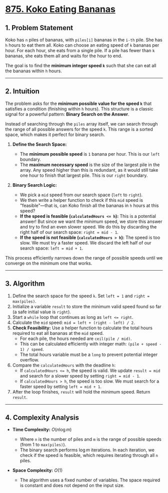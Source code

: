 # [875. Koko Eating Bananas](https://leetcode.com/problems/koko-eating-bananas/)



## 1. Problem Statement

Koko has `n` piles of bananas, with `piles[i]` bananas in the `i-th` pile. She has `h` hours to eat them all. Koko can choose an eating speed of `k` bananas per hour. For each hour, she eats from a single pile. If a pile has fewer than `k` bananas, she eats them all and waits for the hour to end.

The goal is to find the **minimum integer speed `k`** such that she can eat all the bananas within `h` hours.

---
## 2. Intuition

The problem asks for the **minimum possible value for the speed `k`** that satisfies a condition (finishing within `h` hours). This structure is a classic signal for a powerful pattern: **Binary Search on the Answer**.

Instead of searching through the `piles` array itself, we can search through the range of all possible answers for the speed `k`. This range is a sorted space, which makes it perfect for binary search.

1.  **Define the Search Space:**
    * The **minimum possible speed** is `1` banana per hour. This is our `left` boundary.
    * The **maximum necessary speed** is the size of the largest pile in the array. Any speed higher than this is redundant, as it would still take one hour to finish that largest pile. This is our `right` boundary.

2.  **Binary Search Logic:**
    * We pick a `mid` speed from our search space (`left` to `right`).
    * We then write a helper function to check if this `mid` speed is "feasible"—that is, can Koko finish all the bananas in `h` hours at this speed?
    * **If the speed is feasible (`calculatedHours <= h`):** This is a potential answer! But since we want the *minimum* speed, we store this answer and try to find an even slower speed. We do this by discarding the right half of our search space: `right = mid - 1`.
    * **If the speed is not feasible (`calculatedHours > h`):** The speed is too slow. We must try a faster speed. We discard the left half of our search space: `left = mid + 1`.

This process efficiently narrows down the range of possible speeds until we converge on the minimum one that works.

---
## 3. Algorithm

1.  Define the search space for the speed `k`. Set `left = 1` and `right = max(piles)`.
2.  Initialize a variable `result` to store the minimum valid speed found so far (a safe initial value is `right`).
3.  Start a `while` loop that continues as long as `left <= right`.
4.  Calculate the `mid` speed: `mid = left + (right - left) / 2`.
5.  **Check Feasibility:** Use a helper function to calculate the total hours required to eat all bananas at the `mid` speed.
    * For each pile, the hours needed are `ceil(pile / mid)`.
    * This can be calculated efficiently with integer math: `(pile + speed - 1) / speed`.
    * The total hours variable must be a `long` to prevent potential integer overflow.
6.  Compare the `calculatedHours` with the deadline `h`:
    * If `calculatedHours <= h`, the speed is valid. We update `result = mid` and search for a slower speed by setting `right = mid - 1`.
    * If `calculatedHours > h`, the speed is too slow. We must search for a faster speed by setting `left = mid + 1`.
7.  After the loop finishes, `result` will hold the minimum speed. Return `result`.

---
## 4. Complexity Analysis

* **Time Complexity:** $O(n \log m)$
    * Where `n` is the number of piles and `m` is the range of possible speeds (from 1 to `max(piles)`).
    * The binary search performs $\log m$ iterations. In each iteration, we check if the speed is feasible, which requires iterating through all `n` piles.

* **Space Complexity:** $O(1)$
    * The algorithm uses a fixed number of variables. The space required is constant and does not depend on the input size.